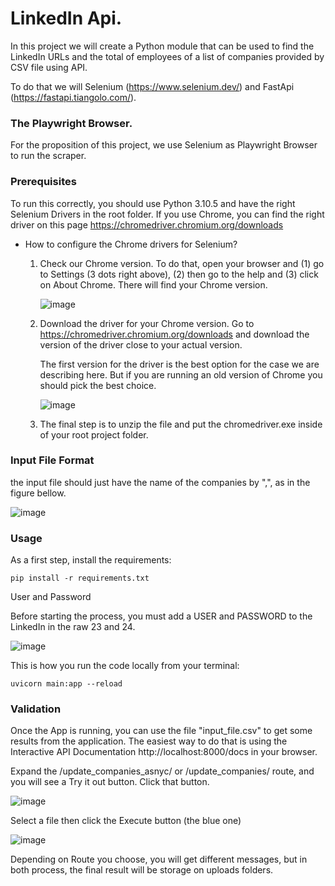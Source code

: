 # LinkedIn Api.
In this project we will create a Python module that can be used to find the LinkedIn URLs and the total of employees of a list of companies provided by CSV file using API. 

To do that we will Selenium (https://www.selenium.dev/) and FastApi (https://fastapi.tiangolo.com/).

### The Playwright Browser. 

For the proposition of this project, we use Selenium as Playwright Browser to run the scraper.

### Prerequisites

To run this correctly, you should use Python 3.10.5 and have the right Selenium Drivers in the root folder. If you use Chrome, you can find the right driver on this page https://chromedriver.chromium.org/downloads

* How to configure the Chrome drivers for Selenium?

  1. Check our Chrome version.
       To do that, open your browser and (1) go to Settings (3 dots right above), (2) then go to the help and (3) click on About Chrome. There will find your Chrome version.     
        
        ![image](https://github.com/francisco-debierne/Basic_Linkedin_Api/assets/85453178/09f6acdb-c4a6-4d0b-9404-0020bf1b0876)
  
  2. Download the driver for your Chrome version.
      Go to https://chromedriver.chromium.org/downloads and download the version of the driver close to your actual version.
      
      The first version for the driver is the best option for the case we are describing here. But if you are running an old version of Chrome you should pick the best choice. 
      
      ![image](https://github.com/francisco-debierne/Basic_Linkedin_Api/assets/85453178/0c2383c7-5a51-4b9e-8e3b-a933dac1028f)

  3. The final step is to unzip the file and put the chromedriver.exe inside of your root project folder. 
 

### Input File Format

the input file should just have the name of the companies by ",", as in the figure bellow.

![image](https://github.com/francisco-debierne/Basic_Linkedin_Api/assets/85453178/07c97485-1dc4-4fa2-8c42-b67875ea99d3)


### Usage

As a first step, install the requirements:
```
pip install -r requirements.txt
```
User and Password

Before starting the process, you must add a USER and PASSWORD to the LinkedIn in the raw 23 and 24. 

![image](https://github.com/francisco-debierne/Basic_Linkedin_Api/assets/85453178/bcea039d-9123-4239-8800-3c1d341dc659)

This is how you run the code locally from your terminal:
```
uvicorn main:app --reload
```

### Validation

Once the App is running, you can use the file "input_file.csv" to get some results from the application. The easiest way to do that is using the Interactive API Documentation  http://localhost:8000/docs in your browser. 

Expand the /update_companies_asnyc/ or /update_companies/ route, and you will see a Try it out button. Click that button.

![image](https://github.com/francisco-debierne/Basic_Linkedin_Api/assets/85453178/e41bf630-ada4-4d72-84af-c666972f0863)

Select a file then click the Execute button (the blue one)

![image](https://github.com/francisco-debierne/Basic_Linkedin_Api/assets/85453178/690b7b6d-a801-4c9a-9c6b-dffbe751348a)

Depending on Route you choose, you will get different messages, but in both process, the final result will be storage on uploads folders.
